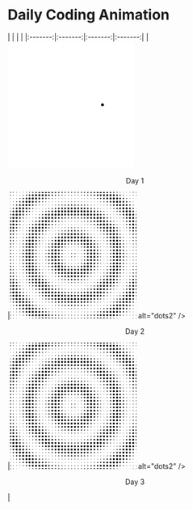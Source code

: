 # Daily Coding Animation

| | | |
|:-------:|:-------:|:-------:|:-------:|
|<img width="250" height="250" src="./DotMovingCircle/DotMovingCircle.gif" alt="dots1" /><p align="center">Day 1</p>|<img width="250" height="250" src="./PeriodicDotMoving/PeriodicDotMoving.gif" alt="dots2" /> alt="dots2" /><p align="center">Day 2</p>|<img width="250" height="250" src="./PeriodicDotMoving/PeriodicDotMoving.gif" alt="dots3" /> alt="dots2" /><p align="center">Day 3</p>|
